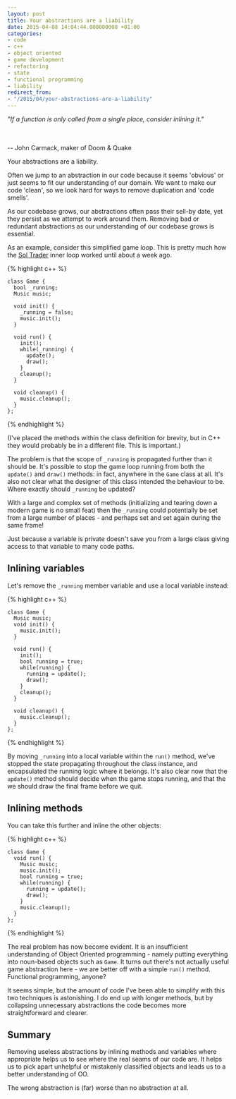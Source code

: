 ```yaml
---
layout: post
title: Your abstractions are a liability
date: 2015-04-08 14:04:44.000000000 +01:00
categories:
- code
- c++
- object oriented
- game development
- refactoring
- state
- functional programming
- liability
redirect_from:
- "/2015/04/your-abstractions-are-a-liability"
---
```

<div class='alert alert-info'>

<i>"If a function is only called from a single place, consider inlining it."</i>

<br/><br/>
-- John Carmack, maker of Doom &amp; Quake

</div>

Your abstractions are a liability.

Often we jump to an abstraction in our code because it seems 'obvious' or just seems to fit our understanding of our domain. We want to make our code 'clean', so we look hard for ways to remove duplication and 'code smells'.

As our codebase grows, our abstractions often pass their sell-by date, yet they persist as we attempt to work around them. Removing bad or redundant abstractions as our understanding of our codebase grows is essential.

As an example, consider this simplified game loop. This is pretty much how the [Sol Trader](http://soltrader.net) inner loop worked until about a week ago.

{% highlight c++ %}

    class Game {
      bool _running;
      Music music;

      void init() {
        _running = false;
        music.init();
      }

      void run() {
        init();
        while(_running) {
          update();
          draw();
        }
        cleanup();
      }

      void cleanup() {
        music.cleanup();
      }
    };

{% endhighlight %}

(I've placed the methods within the class definition for brevity, but in C++ they would probably be in a different file. This is important.)

The problem is that the scope of `_running` is propagated further than it should be. It's possible to stop the game loop running from both the `update()` and `draw()` methods: in fact, anywhere in the `Game` class at all. It's also not clear what the designer of this class intended the behaviour to be. Where exactly should `_running` be updated?

With a large and complex set of methods (initializing and tearing down a modern
game is no small feat) then the `_running` could potentially be set from a
large number of places - and perhaps set and set again during the same frame!

Just because a variable is private doesn't save you from a large class giving
access to that variable to many code paths.

## Inlining variables

Let's remove the `_running` member variable and use a local variable instead:

{% highlight c++ %}

    class Game {
      Music music;
      void init() {
        music.init();
      }

      void run() {
        init();
        bool running = true;
        while(running) {
          running = update();
          draw();
        }
        cleanup();
      }

      void cleanup() {
        music.cleanup();
      }
    };

{% endhighlight %}

By moving `_running` into a local variable within the `run()` method, we've stopped the state propagating throughout the class instance, and encapsulated the running logic where it belongs. It's also clear now that the `update()` method should decide when the game stops running, and that the we should draw the final frame before we quit.

## Inlining methods

You can take this further and inline the other objects:

{% highlight c++ %}

    class Game {
      void run() {
        Music music;
        music.init();
        bool running = true;
        while(running) {
          running = update();
          draw();
        }
        music.cleanup();
      }
    };

{% endhighlight %}

The real problem has now become evident. It is an insufficient understanding of Object Oriented programming - namely putting everything into noun-based objects such as `Game`. It turns out there's not actually useful game abstraction here - we are better off with a simple `run()` method. Functional programming, anyone?

It seems simple, but the amount of code I've been able to simplify with this two techniques is astonishing. I do end up with longer methods, but by collapsing unnecessary abstractions the code becomes more straightforward and clearer.

## Summary

Removing useless abstractions by inlining methods and variables where appropriate helps us to see where the real seams of our code are. It helps us to pick apart unhelpful or mistakenly classified objects and leads us to a better understanding of OO.

The wrong abstraction is (far) worse than no abstraction at all.
